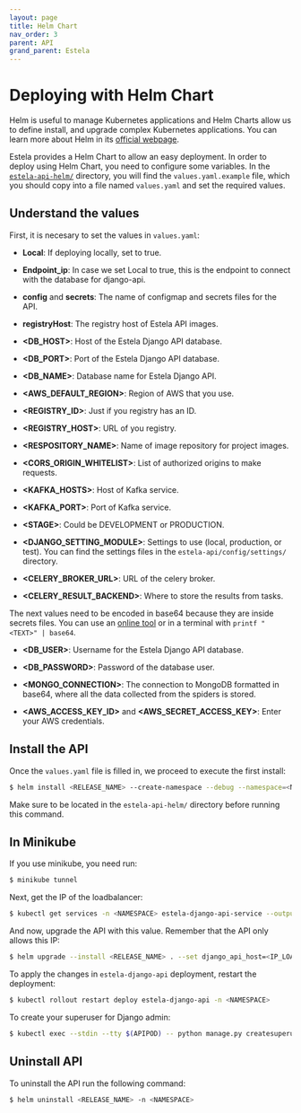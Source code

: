 ```yaml
---
layout: page
title: Helm Chart
nav_order: 3
parent: API
grand_parent: Estela
---
```


# Deploying with Helm Chart

Helm is useful to manage Kubernetes applications and Helm Charts allow us to define
install, and upgrade complex Kubernetes applications. You can learn more about Helm
in its [official webpage](https://helm.sh/).

Estela provides a Helm Chart to allow an easy deployment. In order to deploy
using Helm Chart, you need to configure some variables. In the [`estela-api-helm/`](https://github.com/bitmakerla/estela/tree/main/estela-api-helm) directory,
you will find the `values.yaml.example` file, which you should copy into a file named
`values.yaml` and set the required values.

## Understand the values

First, it is necesary to set the values in `values.yaml`:
- **Local**: If deploying locally, set to true.

- **Endpoint_ip**: In case we set Local to true, this is the endpoint to connect with the database for django-api.

- **config** and **secrets**: The name of configmap and secrets files for the API.

- **registryHost**: The registry host of Estela API images.

- **\<DB_HOST\>**: Host of the Estela Django API database.

- **\<DB_PORT\>**: Port of the Estela Django API database.

- **\<DB_NAME\>**: Database name for Estela Django API.

- **\<AWS_DEFAULT_REGION\>**: Region of AWS that you use.

- **\<REGISTRY_ID\>**: Just if you registry has an ID.

- **\<REGISTRY_HOST\>**: URL of you registry.

- **\<RESPOSITORY_NAME\>**: Name of image repository for project images.

- **\<CORS_ORIGIN_WHITELIST\>**: List of authorized origins to make requests.

- **\<KAFKA_HOSTS\>**: Host of Kafka service.

- **\<KAFKA_PORT\>**: Port of Kafka service.

- **\<STAGE\>**: Could be DEVELOPMENT or PRODUCTION.

- **\<DJANGO_SETTING_MODULE\>**: Settings to use (local, production, or test). You
  can find the settings files in the `estela-api/config/settings/` directory.

- **\<CELERY_BROKER_URL\>**: URL of the celery broker.

- **\<CELERY_RESULT_BACKEND\>**: Where to store the results from tasks.

The next values need to be encoded in base64 because they are inside secrets files.
You can use an [online tool](https://www.base64encode.org/) or in a terminal with `printf "<TEXT>" | base64`.

- **\<DB_USER\>**: Username for the Estela Django API database.

- **\<DB_PASSWORD\>**: Password of the database user.

- **\<MONGO_CONNECTION\>**: The connection to MongoDB formatted in base64, where all
  the data collected from the spiders is stored.

- **\<AWS_ACCESS_KEY_ID\>** and **\<AWS_SECRET_ACCESS_KEY\>**: Enter your AWS credentials.

## Install the API

Once the `values.yaml` file is filled in, we proceed to execute the first install:
```bash
$ helm install <RELEASE_NAME> --create-namespace --debug --namespace=<NAMESPACE> .
```

Make sure to be located in the `estela-api-helm/` directory before running this command.

## In Minikube

If you use minikube, you need run:
```bash
$ minikube tunnel
```

Next, get the IP of the loadbalancer:
```bash
$ kubectl get services -n <NAMESPACE> estela-django-api-service --output jsonpath='{.status.loadBalancer.ingress[0].ip}'
```

And now, upgrade the API with this value. Remember that the API only allows this IP:
```bash
$ helm upgrade --install <RELEASE_NAME> . --set django_api_host=<IP_LOADBALANCER> -n <NAMESPACE>
```

To apply the changes in `estela-django-api` deployment, restart the deployment:
```bash
$ kubectl rollout restart deploy estela-django-api -n <NAMESPACE>
```

To create your superuser for Django admin:
```bash
$ kubectl exec --stdin --tty $(APIPOD) -- python manage.py createsuperuser
```

## Uninstall API
To uninstall the API run the following command:

```bash
$ helm uninstall <RELEASE_NAME> -n <NAMESPACE>
```
